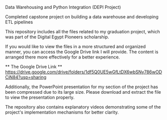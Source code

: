 Data Warehousing and Python Integration (DEPI Project)

Completed capstone project on building a data warehouse and developing ETL pipelines

This repository includes all the files related to my graduation project, which was part of the Digital Egypt Pioneers scholarship.

If you would like to view the files in a more structured and organized manner, you can access the Google Drive link I will provide. The content is arranged there more effectively for a better experience.

** The Google Drive Link ** https://drive.google.com/drive/folders/1df5Q0UE5wGfLtDX6wbSNy786wODCiN84?usp=sharing

Additionally, the PowerPoint presentation for my section of the project has been compressed due to its large size. Please download and extract the file to view the presentation properly.

The repository also contains explanatory videos demonstrating some of the project's implementation mechanisms for better clarity.
